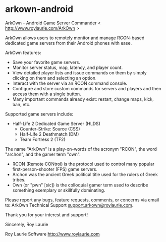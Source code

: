 arkown-android
==============

ArkOwn - Android Game Server Commander
< http://www.roylaurie.com/ArkOwn >

ArkOwn allows users to remotely monitor and manage RCON-based dedicated game servers from their Android phones with ease.

ArkOwn features:
 * Save your favorite game servers.
 * Monitor server status, map, latency, and player count.
 * View detailed player lists and issue commands on them by simply clicking on them and selecting an option.
 * Interact with the server via an RCON command console.
 * Configure and store custom commands for servers and players and then access them with a single button.
 * Many important commands already exist: restart, change maps, kick, ban, etc.

Supported game servers include:
 * Half-Life 2 Dedicated Game Server (HLDS)
   - Counter-Strike: Source (CSS)
   - Half-Life 2 Deathmatch (DM)
   - Team Fortress 2 (TF2)

The name "ArkOwn" is a play-on-words of the acronym "RCON", the word "archon", and the gamer term "own".
 - RCON (Remote CONtrol) is the protocol used to control many popular first-person-shooter (FPS) game servers.
 - Archon was the ancient Greek political title used for the rulers of Greek tribes.
 - Own (or "pwn" [sic]) is the colloquial gamer term used to describe something exemplary or skillfully dominating.

Please report any bugs, feature requests, comments, or concerns via email to:
  ArkOwn Technical Support <support.arkown@roylaurie.com>.

Thank you for your interest and support!

Sincerely,
  Roy Laurie

Roy Laurie Software
http://www.roylaurie.com

